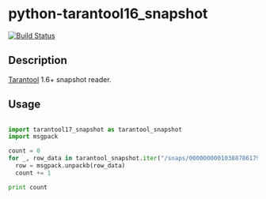 # python-tarantool16_snapshot

[![Build Status](https://travis-ci.org/viciious/python-tarantool16_snaphot.svg?branch=v13_snapshots)](https://travis-ci.org/viciious/python-tarantool16_snaphot)

## Description

[Tarantool](https://github.com/tarantool/tarantool) 1.6+ snapshot reader.

## Usage

```python

import tarantool17_snapshot as tarantool_snapshot
import msgpack

count = 0
for _, row_data in tarantool_snapshot.iter("/snaps/00000000010388786179.snap"):
  row = msgpack.unpackb(row_data)
  count += 1

print count

```
